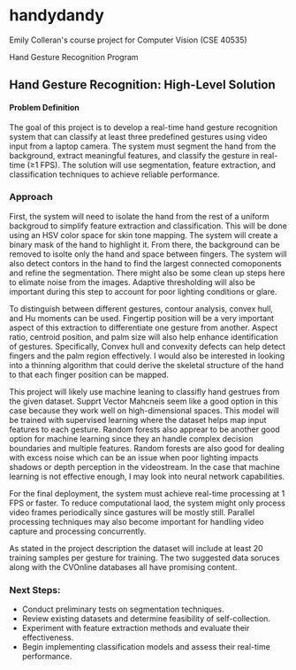 # handydandy
Emily Colleran's course project for Computer Vision (CSE 40535)

Hand Gesture Recognition Program

## Hand Gesture Recognition: High-Level Solution

#### Problem Definition

The goal of this project is to develop a real-time hand gesture recognition system that can classify at least three predefined gestures using video input from a laptop camera. The system must segment the hand from the background, extract meaningful features, and classify the gesture in real-time (≥1 FPS). The solution will use segmentation, feature extraction, and classification techniques to achieve reliable performance.

### Approach

First, the system will need to isolate the hand from the rest of a uniform backgroud to simplify feature extraction and classification. This will be done using an HSV color space for skin tone mapping. The system will create a binary mask of the hand to highlight it. From there, the background can be removed to isolte only the hand and space between fingers. The system will also detect contors in the hand to find the largest connected comoponents and refine the segmentation. There might also be some clean up steps here to elimate noise from the images. Adaptive thresholding will also be important during this step to account for poor lighting conditions or glare.

To distinguish between different gestures, contour analysis, convex hull, and Hu moments can be used. Fingertip position will be a very important aspect of this extraction to differentiate one gesture from another. Aspect ratio, centroid position, and palm size will also help enhance identification of gestures. Specifically, Convex hull and convexity defects can help detect fingers and the palm region effectively. I would also be interested in looking into a thinning algorithm that could derive the skeletal structure of the hand to that each finger position can be mapped. 

This project will likely use machine leaning to classifly hand gestrues from the given dataset. Supprt Vector Mahcneis seem like a good option in this case because they work well on high-dimensional spaces. This model will be trained with supervised learning where the dataset helps map input features to each gesture. Random forests also apprear to be another good option for machine learning since they an handle complex decision boundaries and multiple features. Random forests are also good for dealing with excess noise which can be an issue when poor lighting impacts shadows or depth perception in the videostream. In the case that machine learning is not effective enough, I may look into neural network capabilities. 

For the final deployment, the system must achieve real-time processing at 1 FPS or faster. To reduce computational laod, the system might only process video frames periodically since gastures will be mostly still. Parallel processing techniques may also become important for handling video capture and processing concurrently.

As stated in the project description the dataset will include at least 20 training samples per gesture for training.  The two suggested data soruces along with the CVOnline databases all have promising content. 

### Next Steps:
- Conduct preliminary tests on segmentation techniques.
- Review existing datasets and determine feasibility of self-collection.
- Experiment with feature extraction methods and evaluate their effectiveness.
- Begin implementing classification models and assess their real-time performance.
